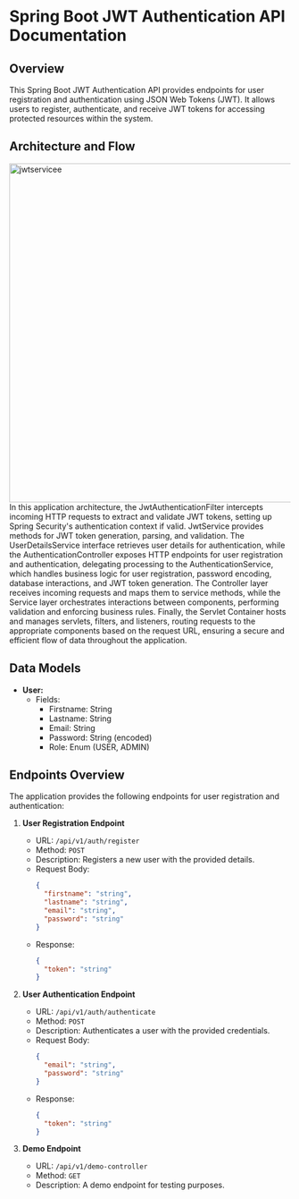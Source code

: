# Spring Boot JWT Authentication API Documentation

## Overview
This Spring Boot JWT Authentication API provides endpoints for user registration and authentication using JSON Web Tokens (JWT). It allows users to register, authenticate, and receive JWT tokens for accessing protected resources within the system.

## Architecture and Flow
<img width="606" alt="jwtservicee" src="https://github.com/Jonathanpangkey/jwtauth_springboot/assets/102292312/3c646c86-c4f3-4628-8654-8ea3d201788c">
<br/>
In this application architecture, the JwtAuthenticationFilter intercepts incoming HTTP requests to extract and validate JWT tokens, setting up Spring Security's authentication context if valid. JwtService provides methods for JWT token generation, parsing, and validation. The UserDetailsService interface retrieves user details for authentication, while the AuthenticationController exposes HTTP endpoints for user registration and authentication, delegating processing to the AuthenticationService, which handles business logic for user registration, password encoding, database interactions, and JWT token generation. The Controller layer receives incoming requests and maps them to service methods, while the Service layer orchestrates interactions between components, performing validation and enforcing business rules. Finally, the Servlet Container hosts and manages servlets, filters, and listeners, routing requests to the appropriate components based on the request URL, ensuring a secure and efficient flow of data throughout the application.

## Data Models
- **User:**
  - Fields:
    - Firstname: String
    - Lastname: String
    - Email: String
    - Password: String (encoded)
    - Role: Enum (USER, ADMIN)

## Endpoints Overview

The application provides the following endpoints for user registration and authentication:

1. **User Registration Endpoint**
   - URL: `/api/v1/auth/register`
   - Method: `POST`
   - Description: Registers a new user with the provided details.
   - Request Body:
     ```json
     {
       "firstname": "string",
       "lastname": "string",
       "email": "string",
       "password": "string"
     }
     ```
   - Response:
     ```json
     {
       "token": "string"
     }
     ```

2. **User Authentication Endpoint**
   - URL: `/api/v1/auth/authenticate`
   - Method: `POST`
   - Description: Authenticates a user with the provided credentials.
   - Request Body:
     ```json
     {
       "email": "string",
       "password": "string"
     }
     ```
   - Response:
     ```json
     {
       "token": "string"
     }
     ```
3. **Demo Endpoint**
   - URL: `/api/v1/demo-controller`
   - Method: `GET`
   - Description: A demo endpoint for testing purposes.

